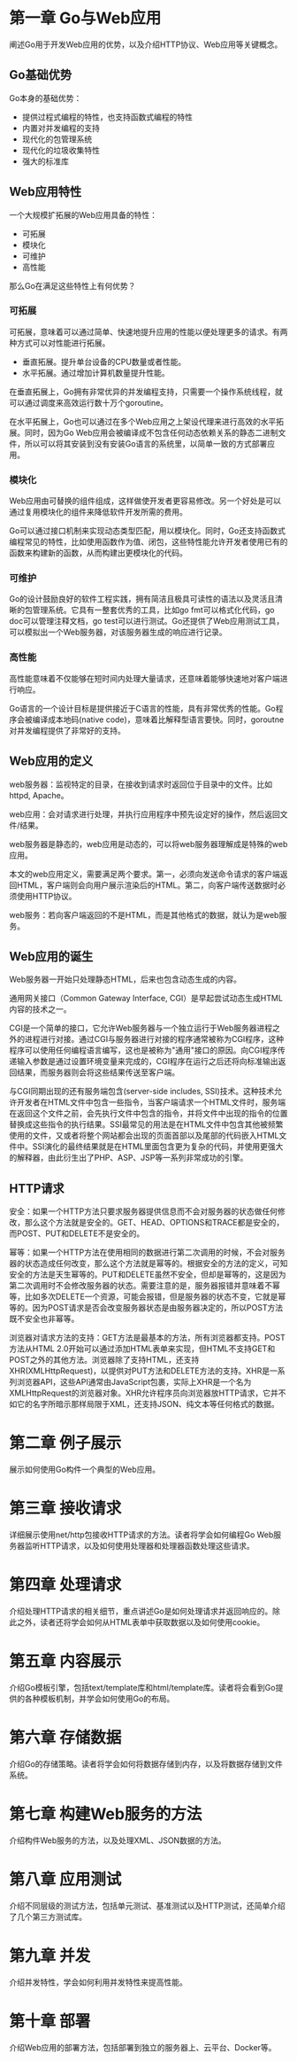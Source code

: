 # 第一章 Go与Web应用

阐述Go用于开发Web应用的优势，以及介绍HTTP协议、Web应用等关键概念。

## Go基础优势

Go本身的基础优势：

- 提供过程式编程的特性，也支持函数式编程的特性
- 内置对并发编程的支持
- 现代化的包管理系统
- 现代化的垃圾收集特性
- 强大的标准库

## Web应用特性

一个大规模扩拓展的Web应用具备的特性：

- 可拓展
- 模块化
- 可维护
- 高性能

那么Go在满足这些特性上有何优势？

### 可拓展

可拓展，意味着可以通过简单、快速地提升应用的性能以便处理更多的请求。有两种方式可以对性能进行拓展。

- 垂直拓展。提升单台设备的CPU数量或者性能。
- 水平拓展。通过增加计算机数量提升性能。

在垂直拓展上，Go拥有非常优异的并发编程支持，只需要一个操作系统线程，就可以通过调度来高效运行数十万个goroutine。

在水平拓展上，Go也可以通过在多个Web应用之上架设代理来进行高效的水平拓展。同时，因为Go Web应用会被编译成不包含任何动态依赖关系的静态二进制文件，所以可以将其安装到没有安装Go语言的系统里，以简单一致的方式部署应用。

### 模块化

Web应用由可替换的组件组成，这样做使开发者更容易修改。另一个好处是可以通过复用模块化的组件来降低软件开发所需的费用。

Go可以通过接口机制来实现动态类型匹配，用以模块化。同时，Go还支持函数式编程常见的特性，比如使用函数作为值、闭包，这些特性能允许开发者使用已有的函数来构建新的函数，从而构建出更模块化的代码。

### 可维护

Go的设计鼓励良好的软件工程实践，拥有简洁且极具可读性的语法以及灵活且清晰的包管理系统。它具有一整套优秀的工具，比如go fmt可以格式化代码，go doc可以管理注释文档，go test可以进行测试。Go还提供了Web应用测试工具，可以模拟出一个Web服务器，对该服务器生成的响应进行记录。

### 高性能

高性能意味着不仅能够在短时间内处理大量请求，还意味着能够快速地对客户端进行响应。

Go语言的一个设计目标是提供接近于C语言的性能，具有非常优秀的性能。Go程序会被编译成本地码(native code)，意味着比解释型语言要快。同时，goroutne对并发编程提供了非常好的支持。

## Web应用的定义

web服务器：监视特定的目录，在接收到请求时返回位于目录中的文件。比如httpd, Apache。

web应用：会对请求进行处理，并执行应用程序中预先设定好的操作，然后返回文件/结果。

web服务器是静态的，web应用是动态的，可以将web服务器理解成是特殊的web应用。

本文的web应用定义，需要满足两个要求。第一，必须向发送命令请求的客户端返回HTML，客户端则会向用户展示渲染后的HTML。第二，向客户端传送数据时必须使用HTTP协议。

web服务：若向客户端返回的不是HTML，而是其他格式的数据，就认为是web服务。

## Web应用的诞生

Web服务器一开始只处理静态HTML，后来也包含动态生成的内容。

通用网关接口（Common Gateway Interface, CGI）是早起尝试动态生成HTML内容的技术之一。

CGI是一个简单的接口，它允许Web服务器与一个独立运行于Web服务器进程之外的进程进行对接。通过CGI与服务器进行对接的程序通常被称为CGI程序，这种程序可以使用任何编程语言编写，这也是被称为"通用"接口的原因。向CGI程序传递输入参数是通过设置环境变量来完成的，CGI程序在运行之后还将向标准输出返回结果，而服务器则会将这些结果传送至客户端。

与CGI同期出现的还有服务端包含(server-side includes, SSI)技术。这种技术允许开发者在HTML文件中包含一些指令，当客户端请求一个HTML文件时，服务端在返回这个文件之前，会先执行文件中包含的指令，并将文件中出现的指令的位置替换成这些指令的执行结果。SSI最常见的用法是在HTML文件中包含其他被频繁使用的文件，又或者将整个网站都会出现的页面首部以及尾部的代码嵌入HTML文件中。SSI演化的最终结果就是在HTML里面包含更为复杂的代码，并使用更强大的解释器，由此衍生出了PHP、ASP、JSP等一系列非常成功的引擎。

## HTTP请求

安全：如果一个HTTP方法只要求服务器提供信息而不会对服务器的状态做任何修改，那么这个方法就是安全的。GET、HEAD、OPTIONS和TRACE都是安全的，而POST、PUT和DELETE不是安全的。

幂等：如果一个HTTP方法在使用相同的数据进行第二次调用的时候，不会对服务器的状态造成任何改变，那么这个方法就是幂等的。根据安全的方法的定义，可知安全的方法是天生幂等的。PUT和DELETE虽然不安全，但却是幂等的，这是因为第二次调用时不会修改服务器的状态。需要注意的是，服务器报错并意味着不幂等，比如多次DELETE一个资源，可能会报错，但是服务器的状态不变，它就是幂等的。因为POST请求是否会改变服务器状态是由服务器决定的，所以POST方法既不安全也非幂等。

浏览器对请求方法的支持：GET方法是最基本的方法，所有浏览器都支持。POST方法从HTML 2.0开始可以通过添加HTML表单来实现，但HTML不支持GET和POST之外的其他方法。浏览器除了支持HTML，还支持XHR(XMLHttpRequest)，以提供对PUT方法和DELETE方法的支持。XHR是一系列浏览器API，这些API通常由JavaScript包裹，实际上XHR是一个名为XMLHttpRequest的浏览器对象。XHR允许程序员向浏览器放HTTP请求，它并不如它的名字所暗示那样局限于XML，还支持JSON、纯文本等任何格式的数据。

# 第二章 例子展示

展示如何使用Go构件一个典型的Web应用。



# 第三章 接收请求

详细展示使用net/http包接收HTTP请求的方法。读者将学会如何编程Go Web服务器监听HTTP请求，以及如何使用处理器和处理器函数处理这些请求。



# 第四章 处理请求

介绍处理HTTP请求的相关细节，重点讲述Go是如何处理请求并返回响应的。除此之外，读者还将学会如何从HTML表单中获取数据以及如何使用cookie。



# 第五章 内容展示

介绍Go模板引擎，包括text/template库和html/template库。读者将会看到Go提供的各种模板机制，并学会如何使用Go的布局。



# 第六章 存储数据

介绍Go的存储策略。读者将学会如何将数据存储到内存，以及将数据存储到文件系统。



# 第七章 构建Web服务的方法

介绍构件Web服务的方法，以及处理XML、JSON数据的方法。



# 第八章 应用测试

介绍不同层级的测试方法，包括单元测试、基准测试以及HTTP测试，还简单介绍了几个第三方测试库。



# 第九章 并发

介绍并发特性，学会如何利用并发特性来提高性能。



# 第十章 部署

介绍Web应用的部署方法，包括部署到独立的服务器上、云平台、Docker等。